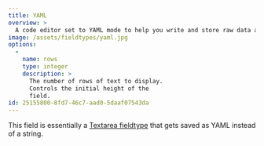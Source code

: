 ```yaml
---
title: YAML
overview: >
  A code editor set to YAML mode to help you write and store raw data as, you guessed it, YAML. Want to [learn more about YAML?](/yaml) Want us to say YAML again?
image: /assets/fieldtypes/yaml.jpg
options:
  -
    name: rows
    type: integer
    description: >
      The number of rows of text to display.
      Controls the initial height of the
      field.
id: 25155800-8fd7-46c7-aad0-5daaf07543da
---
```

This field is essentially a [Textarea fieldtype](/fieldtypes/textarea) that gets saved as YAML instead of a string.
